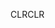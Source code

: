 <span data-ttu-id="a9ea7-101">CLR</span><span class="sxs-lookup"><span data-stu-id="a9ea7-101">CLR</span></span>